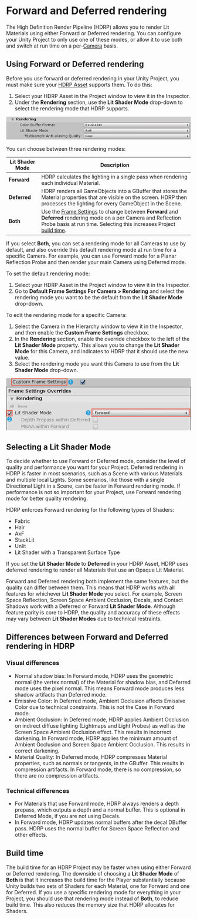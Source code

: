 # Forward and Deferred rendering

The High Definition Render Pipeline (HDRP) allows you to render Lit Materials using either Forward or Deferred rendering. You can configure your Unity Project to only use one of these modes, or allow it to use both and switch at run time on a per-[Camera](HDRP-Camera.html) basis.

## Using Forward or Deferred rendering

Before you use forward or deferred rendering in your Unity Project, you must make sure your [HDRP Asset](HDRP-Asset.html) supports them. To do this:

1. Select your HDRP Asset in the Project window to view it in the Inspector.
2. Under the **Rendering** section, use the **Lit Shader Mode** drop-down to select the rendering mode that HDRP supports.

![](Images/ForwardAndDeferred1.png)

You can choose between three rendering modes:

| **Lit Shader Mode** | **Description**                                              |
| ------------------- | ------------------------------------------------------------ |
| **Forward**         | HDRP calculates the lighting in a single pass when rendering each individual Material. |
| **Deferred**        | HDRP renders all GameObjects into a GBuffer that stores the Material properties that are visible on the screen. HDRP then processes the lighting for every GameObject in the Scene. |
| **Both**            | Use the [Frame Settings](Frame-Settings.html) to change between **Forward** and **Deferred** rendering mode on a per Camera and Reflection Probe basis at run time. Selecting this increases Project [build time](#BuildTime). |

If you select **Both**, you can set a rendering mode for all Cameras to use by default, and also override this default rendering mode at run time for a specific Camera. For example, you can use Forward mode for a Planar Reflection Probe and then render your main Camera using Deferred mode. 

To set the default rendering mode:

1. Select your HDRP Asset in the Project window to view it in the Inspector.
2. Go to **Default Frame Settings For Camera > Rendering** and select the rendering mode you want to be the default from the **Lit Shader Mode** drop-down.

To edit the rendering mode for a specific Camera:

1. Select the Camera in the Hierarchy window to view it in the Inspector, and then enable the **Custom Frame Settings** checkbox.
2. In the **Rendering** section, enable the override checkbox to the left of the **Lit Shader Mode** property. This allows you to change the **Lit Shader Mode** for this Camera, and indicates to HDRP that it should use the new value.
3. Select the rendering mode you want this Camera to use from the **Lit Shader Mode** drop-down.

![](Images/ForwardAndDeferred2.png)

## Selecting a Lit Shader Mode

To decide whether to use Forward or Deferred mode, consider the level of quality and performance you want for your Project. Deferred rendering in HDRP is faster in most scenarios, such as a Scene with various Materials and multiple local Lights. Some scenarios, like those with a single Directional Light in a Scene, can be faster in Forward rendering mode. If performance is not so important for your Project, use Forward rendering mode for better quality rendering.

HDRP enforces Forward rendering for the following types of Shaders:

- Fabric
- Hair
- AxF
- StackLit
- Unlit
- Lit Shader with a Transparent Surface Type

If you set the **Lit Shader Mode** to **Deferred** in your HDRP Asset, HDRP uses deferred rendering to render all Materials that use an Opaque Lit Material.

Forward and Deferred rendering both implement the same features, but the quality can differ between them. This means that HDRP works with all features for whichever **Lit Shader Mode** you select. For example, Screen Space Reflection, Screen Space Ambient Occlusion, Decals, and Contact Shadows work with a Deferred or Forward **Lit Shader Mode**. Although feature parity is core to HDRP, the quality and accuracy of these effects may vary between **Lit Shader Modes** due to technical restraints.

## Differences between Forward and Deferred rendering in HDRP

### Visual differences

- Normal shadow bias: In Forward mode, HDRP uses the geometric normal (the vertex normal) of the Material for shadow bias, and Deferred mode uses the pixel normal. This means Forward mode produces less shadow artifacts than Deferred mode.
- Emissive Color: In Deferred mode, Ambient Occlusion affects Emissive Color due to technical constraints. This is not the Case in Forward mode.
- Ambient Occlusion: In Deferred mode, HDRP applies Ambient Occlusion on indirect diffuse lighting (Lightmaps and Light Probes) as well as the Screen Space Ambient Occlusion effect. This results in incorrect darkening. In Forward mode, HDRP applies the minimum amount of Ambient Occlusion and Screen Space Ambient Occlusion. This results in correct darkening.
- Material Quality: In Deferred mode, HDRP compresses Material properties, such as normals or tangents, in the GBuffer. This results in compression artifacts. In Forward mode, there is no compression, so there are no compression artifacts.

### Technical differences

- For Materials that use Forward mode, HDRP always renders a depth prepass, which outputs a depth and a normal buffer. This is optional in Deferred Mode, if you are not using Decals.
- In Forward mode, HDRP updates normal buffers after the decal DBuffer pass. HDRP uses the normal buffer for Screen Space Reflection and other effects.

<a name="BuildTime"></a>

## Build time

The build time for an HDRP Project may be faster when using either Forward or Deferred rendering. The downside of choosing a **Lit Shader Mode** of **Both** is that it increases the build time for the Player substantially because Unity builds two sets of Shaders for each Material, one for Forward and one for Deferred. If you use a specific rendering mode for everything in your Project, you should use that rendering mode instead of **Both**, to reduce build time. This also reduces the memory size that HDRP allocates for Shaders.